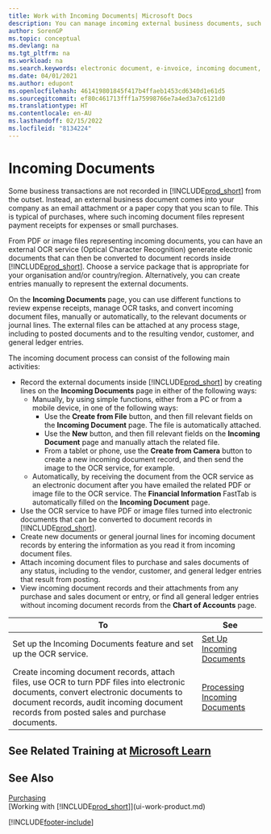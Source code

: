 ```yaml
---
title: Work with Incoming Documents| Microsoft Docs
description: You can manage incoming external business documents, such as payment receipts or PDFs, manage OCR tasks, and convert files to electronic documents and records.
author: SorenGP
ms.topic: conceptual
ms.devlang: na
ms.tgt_pltfrm: na
ms.workload: na
ms.search.keywords: electronic document, e-invoice, incoming document, OCR, ecommerce, document exchange, import invoice
ms.date: 04/01/2021
ms.author: edupont
ms.openlocfilehash: 461419801845f417b4ffaeb1453cd6340d1e61d5
ms.sourcegitcommit: ef80c461713fff1a75998766e7a4ed3a7c6121d0
ms.translationtype: HT
ms.contentlocale: en-AU
ms.lasthandoff: 02/15/2022
ms.locfileid: "8134224"
---
```

# <a name="incoming-documents"></a>Incoming Documents

Some business transactions are not recorded in [!INCLUDE[prod_short](includes/prod_short.md)] from the outset. Instead, an external business document comes into your company as an email attachment or a paper copy that you scan to file. This is typical of purchases, where such incoming document files represent payment receipts for expenses or small purchases.

From PDF or image files representing incoming documents, you can have an external OCR service (Optical Character Recognition) generate electronic documents that can then be converted to document records inside [!INCLUDE[prod_short](includes/prod_short.md)]. Choose a service package that is appropriate for your organisation and/or country/region. Alternatively, you can create entries manually to represent the external documents.  

On the **Incoming Documents** page, you can use different functions to review expense receipts, manage OCR tasks, and convert incoming document files, manually or automatically, to the relevant documents or journal lines. The external files can be attached at any process stage, including to posted documents and to the resulting vendor, customer, and general ledger entries.

The incoming document process can consist of the following main activities:

* Record the external documents inside [!INCLUDE[prod_short](includes/prod_short.md)] by creating lines on the **Incoming Documents** page in either of the following ways:
  * Manually, by using simple functions, either from a PC or from a mobile device, in one of the following ways:
    * Use the **Create from File** button, and then fill relevant fields on the **Incoming Document** page. The file is automatically attached.  
    * Use the **New** button, and then fill relevant fields on the **Incoming Document** page and manually attach the related file.
    * From a tablet or phone, use the **Create from Camera** button to create a new incoming document record, and then send the image to the OCR service, for example.
  * Automatically, by receiving the document from the OCR service as an electronic document after you have emailed the related PDF or image file to the OCR service. The **Financial Information** FastTab is automatically filled on the **Incoming Document** page.
* Use the OCR service to have PDF or image files turned into electronic documents that can be converted to document records in [!INCLUDE[prod_short](includes/prod_short.md)].
* Create new documents or general journal lines for incoming document records by entering the information as you read it from incoming document files.
* Attach incoming document files to purchase and sales documents of any status, including to the vendor, customer, and general ledger entries that result from posting.
* View incoming document records and their attachments from any purchase and sales document or entry, or find all general ledger entries without incoming document records from the **Chart of Accounts** page.

| To | See |
| --- | --- |
| Set up the Incoming Documents feature and set up the OCR service. |[Set Up Incoming Documents](across-how-setup-income-documents.md) |
| Create incoming document records, attach files, use OCR to turn PDF files into electronic documents, convert electronic documents to document records, audit incoming document records from posted sales and purchase documents. |[Processing Incoming Documents](across-process-income-documents.md) |

## <a name="see-related-training-at-microsoft-learn"></a>See Related Training at [Microsoft Learn](/learn/modules/incoming-documents-dynamics-365-business-central/index)

## <a name="see-also"></a>See Also

[Purchasing](purchasing-manage-purchasing.md)  
[Working with [!INCLUDE[prod_short](includes/prod_short.md)]](ui-work-product.md)  


[!INCLUDE[footer-include](includes/footer-banner.md)]